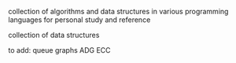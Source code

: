 collection of algorithms and data structures in various programming languages for personal study and reference


collection of data structures

to add:
	queue
	graphs
		ADG
	ECC
	
